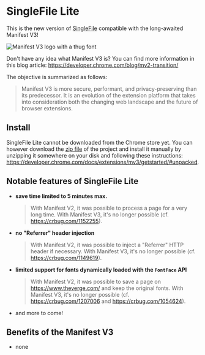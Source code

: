 # SingleFile Lite

This is the new version of
[SingleFile](https://github.com/gildas-lormeau/SingleFile) compatible with the
long-awaited Manifest V3!

![Manifest V3 logo with a thug font](https://github.com/gildas-lormeau/SingleFile-Lite/blob/main/promo.png?raw=true)

Don't have any idea what Manifest V3 is? You can find more information in this
blog article: https://developer.chrome.com/blog/mv2-transition/

The objective is summarized as follows:

> Manifest V3 is more secure, performant, and privacy-preserving than its
> predecessor. It is an evolution of the extension platform that takes into
> consideration both the changing web landscape and the future of browser
> extensions.

## Install

SingleFile Lite cannot be downloaded from the Chrome store yet. You can however
download the
[zip file](https://github.com/gildas-lormeau/SingleFile-Lite/archive/refs/heads/main.zip)
of the project and install it manually by unzipping it somewhere on your disk
and following these instructions:
https://developer.chrome.com/docs/extensions/mv3/getstarted/#unpacked.

## Notable features of SingleFile Lite

- **save time limited to 5 minutes max.**

  > With Manifest V2, it was possible to process a page for a very long time.
  > With Manifest V3, it's no longer possible (cf. https://crbug.com/1152255).

- **no "Referrer" header injection**

  > With Manifest V2, it was possible to inject a "Referrer" HTTP header if
  > necessary. With Manifest V3, it's no longer possible (cf.
  > https://crbug.com/1149619).

- **limited support for fonts dynamically loaded with the `FontFace` API**

  > With Manifest V2, it was possible to save a page on
  > https://www.theverge.com/ and keep the original fonts. With Manifest V3,
  > it's no longer possible (cf. https://crbug.com/1207006 and 
  > https://crbug.com/1054624).

- and more to come!

## Benefits of the Manifest V3

- none
